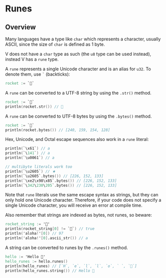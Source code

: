 # Runes

## Overview

Many languages have a type like `char` which represents a character, usually ASCII,
since the size of `char` is defined as 1 byte.

V does not have a `char` type as such (the `u8` type can be used instead),
instead V has a `rune` type.

A `rune` represents a single Unicode character and is an alias for `u32`.
To denote them, use <code>`</code> (backticks):

```v
rocket := `🚀`
```

A `rune` can be converted to a UTF-8 string by using the `.str()` method.

```v play
rocket := `🚀`
println(rocket.str()) // 🚀
```

A `rune` can be converted to UTF-8 bytes by using the `.bytes()` method.

```v play
rocket := `🚀`
println(rocket.bytes()) // [240, 159, 154, 128]
```

Hex, Unicode, and Octal escape sequences also work in a `rune` literal:

```v play
println(`\x61`) // a
println(`\141`) // a
println(`\u0061`) // a

// multibyte literals work too
println(`\u2605`) // ★
println(`\u2605`.bytes()) // [226, 152, 133]
println(`\xe2\x98\x85`.bytes()) // [226, 152, 133]
println(`\342\230\205`.bytes()) // [226, 152, 133]
```

Note that `rune` literals use the same escape syntax as strings,
but they can only hold one Unicode character.
Therefore, if your code does not specify a single Unicode character,
you will receive an error at compile time.

Also remember that strings are indexed as bytes, not runes, so beware:

```v play
rocket_string := '🚀'
println(rocket_string[0] != `🚀`) // true
println('aloha!'[0]) // 97
println('aloha!'[0].ascii_str()) // a
```

A string can be converted to runes by the `.runes()` method.

```v play
hello := 'Hello 👋'
hello_runes := hello.runes()
println(hello_runes) // [`H`, `e`, `l`, `l`, `o`, ` `, `👋`]
println(hello_runes.string()) // Hello 👋
```
